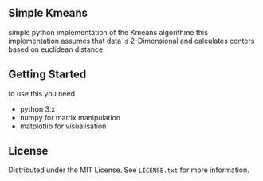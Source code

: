 <!-- ABOUT THE PROJECT -->
## Simple Kmeans 
simple python implementation of the Kmeans algorithme
this implementation assumes that data is 2-Dimensional and calculates centers based on euclidean distance


<!-- GETTING STARTED -->
## Getting Started

to use this you need 
- python 3.x
- numpy for matrix manipulation
- matplotlib for visualisation

<!-- LICENSE -->
## License

Distributed under the MIT License. See `LICENSE.txt` for more information.




